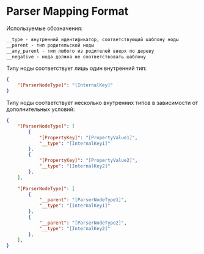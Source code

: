 # Parser Mapping Format

Используемые обозначения:

```txt
__type - внутренний идентификатор, соответствующий шаблону ноды
__parent - тип родительской ноды
__any_parent - тип любого из родителей вверх по дереву
__negative - нода должна не соответствовать шаблону
```

Типу ноды соответствует лишь один внутренний тип:

```json
{
    "[ParserNodeType]": "[InternalKey]"
}
```

Типу ноды соответствует несколько внутренних типов в зависимости от дополнительных условий:

```json
{
    "[ParserNodeType]": [
        {
            "[PropertyKey]": "[PropertyValue1]",
            "__type": "[InternalKey1]"
        },
        {
            "[PropertyKey]": "[PropertyValue2]",
            "__type": "[InternalKey2]"
        },
    ],

    "[ParserNodeType]": [
        {
            "__parent": "[ParserNodeType1]",
            "__type": "[InternalKey1]"
        },
        {
            "__parent": "[ParserNodeType2]",
            "__type": "[InternalKey2]"
        },
    ],
}
```
